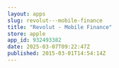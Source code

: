 ```yaml
---
layout: apps
slug: revolut---mobile-finance
title: "Revolut - Mobile Finance"
store: apple
app_id: 932493382
date: 2025-03-07T09:22:47Z
published: 2015-03-01T14:54:14Z
---
```

